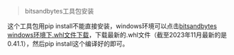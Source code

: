 > bitsandbytes工具包安装

这个工具包用pip install不能直接安装，windows环境可以点击[bitsandbytes windows环境下.whl文件下载](https://github.com/jllllll/bitsandbytes-windows-webui/releases/tag/wheels)，下载最新的.whl文件（截至2023年11月最新的是0.41.1），然后pip install这个编译好的即可。
